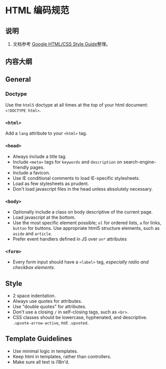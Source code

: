 # HTML 编码规范

## 说明
1. 文档参考 [Google HTML/CSS Style Guide](https://google.github.io/styleguide/htmlcssguide.html#Background)整理。

## 内容大纲

## General 

### Doctype

Use the `html5` doctype at all times at the top of your html document:
`<!DOCTYPE html>`.

### `<html>`

Add a `lang` attribute to your `<html>` tag.

### `<head>`

* Always include a title tag.
* Include `<meta>` tags for `keywords` and `description` on search-engine-friendly pages.
* Include a favicon.
* Use IE conditional comments to load IE-specific stylesheets.
* Load as few stylesheets as prudent.
* Don't load javascript files in the head unless absolutely necessary.

### `<body>`

* Optionally include a class on body descriptive of the current page.
* Load javascript at the bottom.
* Use the most specific element possible; `ol` for ordered lists, `a` for links, `button` for buttons.
  Use appropriate html5 structure elements, such as `aside` and `article`.
* Prefer event handlers defined in JS over `on*` attributes

### `<form>`

* Every form input should have a `<label>` tag, *especially radio and checkbox elements*.

## Style

* 2 space indentation.
* Always use quotes for attributes.
* Use "double quotes" for attributes.
* Don't use a closing `/` in self-closing tags, such as `<br>`.
* CSS classes should be lowercase, hyphenated, and descriptive. `.upvote-arrow-active`, not `.upvoted`.

## Template Guidelines

* Use minimal logic in templates.
* Keep html in templates, rather than controllers.
* Make sure all text is i18n'd.
